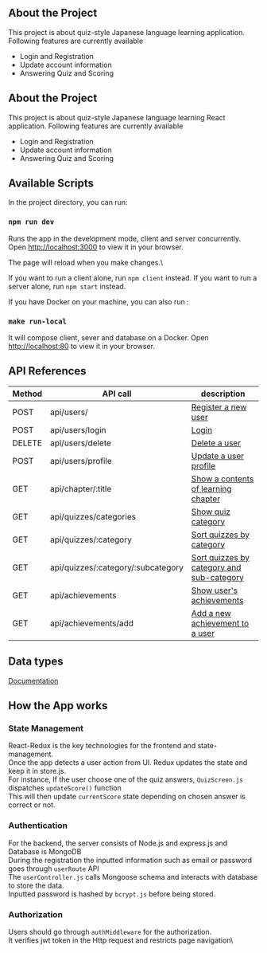 ## About the Project

This project is about quiz-style Japanese language learning application.
Following features are currently available

- Login and Registration
- Update account information
- Answering Quiz and Scoring

## About the Project

This project is about quiz-style Japanese language learning React application.
Following features are currently available

- Login and Registration
- Update account information
- Answering Quiz and Scoring

## Available Scripts

In the project directory, you can run:

### `npm run dev`

Runs the app in the development mode, client and server concurrently.\
Open [http://localhost:3000](http://localhost:3000) to view it in your browser.

The page will reload when you make changes.\

If you want to run a client alone, run `npm client` instead.
If you want to run a server alone, run `npm start` instead.

If you have Docker on your machine, you can also run :

### `make run-local`

It will compose client, sever and database on a Docker.
Open [http://localhost:80](http://localhost:80) to view it in your browser.

## API References

| Method | API call                           | description                                                                                                               |
|--------|------------------------------------|---------------------------------------------------------------------------------------------------------------------------|
| POST   | api/users/                         | [Register a new user](https://github.com/KOYAMANI/Kanamanabu/blob/main/docs/users/register.md)                            |
| POST   | api/users/login                    | [Login](https://github.com/KOYAMANI/Kanamanabu/blob/main/docs/users/login.md)                                             |
| DELETE | api/users/delete                   | [Delete a user](https://github.com/KOYAMANI/Kanamanabu/blob/main/docs/users/delete.md)                                    |
| POST   | api/users/profile                  | [Update a user profile](https://github.com/KOYAMANI/Kanamanabu/blob/main/docs/users/update.md)                            |
| GET    | api/chapter/:title                 | [Show a contents of learning chapter](https://github.com/KOYAMANI/Kanamanabu/blob/main/docs/chapters/chapters.md)         |
| GET    | api/quizzes/categories             | [Show quiz category](https://github.com/KOYAMANI/Kanamanabu/blob/main/docs/quizzes/categories.md)                         |
| GET    | api/quizzes/:category              | [Sort quizzes by category](https://github.com/KOYAMANI/Kanamanabu/blob/main/docs/quizzes/category.md)                     |
| GET    | api/quizzes/:category/:subcategory | [Sort quizzes by category and sub-category](https://github.com/KOYAMANI/Kanamanabu/blob/main/docs/quizzes/subcategory.md) |
| GET    | api/achievements                   | [Show user's achievements](https://github.com/KOYAMANI/Kanamanabu/blob/main/docs/achievements/achievements.md)            |
| GET    | api/achievements/add               | [Add a new achievement to a user](https://github.com/KOYAMANI/Kanamanabu/blob/main/docs/achievements/add.md)              |

## Data types

[Documentation](https://github.com/KOYAMANI/Kanamanabu/blob/main/docs/data/data_types.md)

## How the App works

### State Management

React-Redux is the key technologies for the frontend and state-management.\
Once the app detects a user action from UI. Redux updates the state and keep it in store.js.\
For instance, If the user choose one of the quiz answers, `QuizScreen.js` dispatches `updateScore()` function\
This will then update `currentScore` state depending on chosen answer is correct or not.

### Authentication

For the backend, the server consists of Node.js and express.js and Database is MongoDB\
During the registration the inputted information such as email or password goes through `userRoute` API\
The `userController.js` calls Mongoose schema and interacts with database to store the data.\
Inputted password is hashed by `bcrypt.js` before being stored.

### Authorization

Users should go through `authMiddleware` for the authorization.\
It verifies jwt token in the Http request and restricts page navigation\
